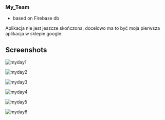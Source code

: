 ### My_Team
* based on Firebase db



Aplikacja nie jest jeszcze skończona, docelowo ma to być moja pierwsza aplikacja w sklepie google.



## Screenshots


![myday1](https://user-images.githubusercontent.com/61236736/117571570-6c805280-b0cf-11eb-97b7-cb1c40add40c.jpg)

![myday2](https://user-images.githubusercontent.com/61236736/117571568-6be7bc00-b0cf-11eb-9805-2b52aa042c80.jpg)

![myday3](https://user-images.githubusercontent.com/61236736/117571567-6be7bc00-b0cf-11eb-9ed7-b534a38625c9.jpg)

![myday4](https://user-images.githubusercontent.com/61236736/117571566-6b4f2580-b0cf-11eb-8034-2475b31ec513.jpg)

![myday5](https://user-images.githubusercontent.com/61236736/117571565-6b4f2580-b0cf-11eb-9da2-145ec1c8a209.jpg)

![myday6](https://user-images.githubusercontent.com/61236736/117571563-6ab68f00-b0cf-11eb-9b39-6ec787c26e4c.jpg)





